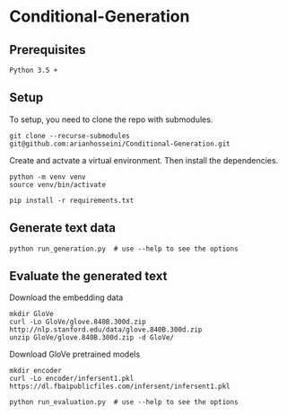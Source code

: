# Conditional-Generation

## Prerequisites

```
Python 3.5 +
```

## Setup

To setup, you need to clone the repo with submodules. 
```
git clone --recurse-submodules git@github.com:arianhosseini/Conditional-Generation.git

```

Create and actvate a virtual environment. Then install the dependencies.
```
python -m venv venv
source venv/bin/activate

pip install -r requirements.txt
```

## Generate text data

```
python run_generation.py  # use --help to see the options
```


## Evaluate the generated text
Download the embedding data 
```
mkdir GloVe
curl -Lo GloVe/glove.840B.300d.zip http://nlp.stanford.edu/data/glove.840B.300d.zip
unzip GloVe/glove.840B.300d.zip -d GloVe/
```

Download GloVe pretrained models
```
mkdir encoder
curl -Lo encoder/infersent1.pkl https://dl.fbaipublicfiles.com/infersent/infersent1.pkl
```

```
python run_evaluation.py  # use --help to see the options
```


